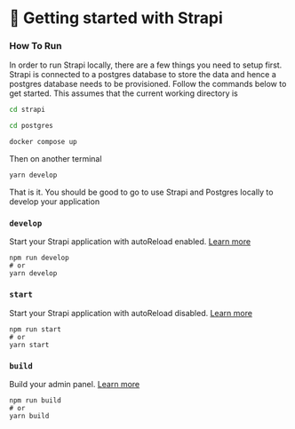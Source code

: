 # 🚀 Getting started with Strapi

### How To Run
In order to run Strapi locally, there are a few things you need to setup first. Strapi is connected to a postgres database to store the data and hence a postgres database needs to be provisioned. Follow the commands below to get started. This assumes that the current working directory is 

```bash
cd strapi
```

```bash
cd postgres
```
```bash
docker compose up
```


Then on another terminal
```bash
yarn develop
```

That is it. You should be good to go to use Strapi and Postgres locally to develop your application

### `develop`

Start your Strapi application with autoReload enabled. [Learn more](https://docs.strapi.io/dev-docs/cli#strapi-develop)

```
npm run develop
# or
yarn develop
```

### `start`

Start your Strapi application with autoReload disabled. [Learn more](https://docs.strapi.io/dev-docs/cli#strapi-start)

```
npm run start
# or
yarn start
```

### `build`

Build your admin panel. [Learn more](https://docs.strapi.io/dev-docs/cli#strapi-build)

```
npm run build
# or
yarn build
```
